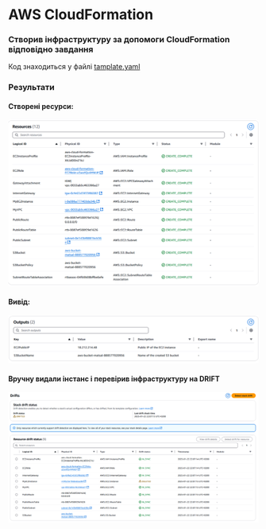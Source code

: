 # AWS CloudFormation

### Створив інфраструктуру за допомоги CloudFormation відповідно завдання 

Код знаходиться у файлі [tamplate.yaml](tamplate.yaml)

### Результати

#### Створені ресурси:

![resources.png](screenshots/resources.png)

#### Вивід:

![outputs.png](screenshots/outputs.png)

#### Вручну видали інстанс і перевірив інфраструктуру на DRIFT

![drift.png](screenshots/drift.png)